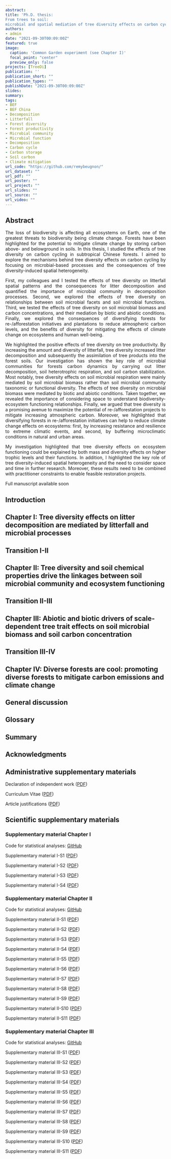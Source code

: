 ```yaml
---
abstract: 
title: 'Ph.D. thesis: 
From trees to soil: 
microbial and spatial mediation of tree diversity effects on carbon cycling in subtropical Chinese forests'
authors:
- admin
date: "2021-09-30T00:09:00Z"
featured: true
image:
  caption: 'Common Garden experiment (see Chapter I)'
  focal_point: "center"
  preview_only: false
projects: [TreeDi]
publication: ''
publication_short: ""
publication_types: ""
publishDate: "2021-09-30T00:09:00Z"
slides: 
summary: 
tags:
- BEF
- BEF China
- Decomposition
- Litterfall 
- Forest diversity
- Forest productivity
- Microbial community
- Microbial function
- Decomposition
- Carbon cycle
- Carbon storage
- Soil carbon
- Climate mitigation
url_code: "https://github.com/remybeugnon/"
url_dataset: ""
url_pdf: ""
url_poster: ""
url_project: ""
url_slides: ""
url_source: ""
url_video: ""
---
```


## Abstract

<div align="justify"> 

The loss of biodiversity is affecting all ecosystems on Earth, one of the greatest threats to biodiversity being climate change. Forests have been highlighted for the potential to mitigate climate change by storing carbon above- and belowground in soils. In this thesis, I studied the effects of tree diversity on carbon cycling in subtropical Chinese forests. I aimed to explore the mechanisms behind tree diversity effects on carbon cycling by focusing on microbial-based processes and the consequences of tree diversity-induced spatial heterogeneity.

First, my colleagues and I tested the effects of tree diversity on litterfall spatial patterns and the consequences for litter decomposition and quantified the importance of microbial community in decomposition processes. Second, we explored the effects of tree diversity on relationships between soil microbial facets and soil microbial functions. Third, we tested the effects of tree diversity on soil microbial biomass and carbon concentrations, and their mediation by biotic and abiotic conditions. Finally, we explored the consequences of diversifying forests for re-/afforestation initiatives and plantations to reduce atmospheric carbon levels, and the benefits of diversity for mitigating the effects of climate change on ecosystems and human well-being.

We highlighted the positive effects of tree diversity on tree productivity. By increasing the amount and diversity of litterfall, tree diversity increased litter decomposition and subsequently the assimilation of tree products into the forest soils. Our investigation has shown the key role of microbial communities for forests carbon dynamics by carrying out litter decomposition, soil heterotrophic respiration, and soil carbon stabilization. Most notably, tree diversity effects on soil microbial respiration were mainly mediated by soil microbial biomass rather than soil microbial community taxonomic or functional diversity. The effects of tree diversity on microbial biomass were mediated by biotic and abiotic conditions. Taken together, we revealed the importance of considering space to understand biodiversity-ecosystem functioning relationships. Finally, we argued that tree diversity is a promising avenue to maximize the potential of re-/afforestation projects to mitigate increasing atmospheric carbon. Moreover, we highlighted that diversifying forests in re-/afforestation initiatives can help to reduce climate change effects on ecosystems: first, by increasing resistance and resilience to extreme climatic events, and second, by buffering microclimatic conditions in natural and urban areas.

My investigation highlighted that tree diversity effects on ecosystem functioning could be explained by both mass and diversity effects on higher trophic levels and their functions. In addition, I highlighted the key role of tree diversity-induced spatial heterogeneity and the need to consider space and time in further research. Moreover, these results need to be combined with practitioner constraints to enable feasible restoration projects.

</div>

Full manuscript available soon
<!--- [thesis.pdf](Beugnon-Remy-thesis.pdf) --->

## Introduction 

<!--- [introduction.pdf](2-Introduction.pdf) --->

## Chapter I: Tree diversity effects on litter decomposition are mediated by litterfall and microbial processes

<!--- [chapter I.pdf](3-Chapter-I.pdf) --->

## Transition I-II 

<!--- [transition I-II.pdf](4-Transition_ChI-ChII.pdf) --->

## Chapter II: Tree diversity and soil chemical properties drive the linkages between soil microbial community and ecosystem functioning

<!--- [chapter II.pdf](5-Chapter-II.pdf) --->

## Transition II-III 

<!--- [transition II-III.pdf](6-Transition_ChII-ChIII.pdf) --->

## Chapter III: Abiotic and biotic drivers of scale-dependent tree trait effects on soil microbial biomass and soil carbon concentration

<!--- [chapter III.pdf](7-Chapter-III.pdf) --->

## Transition III-IV

<!--- [Transition III-IV.pdf](8-Transition_ChIII-ChIV.pdf) --->

## Chapter IV: Diverse forests are cool: promoting diverse forests to mitigate carbon emissions and climate change

<!--- [chapter IV.pdf](9-Chapter-IV.pdf) --->

## General discussion 

<!--- [discussion.pdf](10-Discussion.pdf) --->

## Glossary 

<!--- [glossary.pdf](11-Glossary.pdf) --->

## Summary 

<!--- [summary.pdf](11-Summary.pdf) (in English, German and French) --->

## Acknowledgments

<!--- [acknowledgments.pdf](11-Acknowledgments.pdf) --->

## Administrative supplementary materials 

Declaration of independent work ([PDF](Declaration-of-independent-work.pdf))

Curriculum Vitae ([PDF](Remy-Beugnon_CV.pdf))

Article justifications ([PDF](Article-justifications.pdf))

## Scientific supplementary materials

### Supplementary material Chapter I

Code for statistical analyses: [GitHub](https://github.com/remybeugnon/Beugnon-et-al-2021_Tree-diversity-effects-on-litter-decomposition)

Supplementary material I-S1 ([PDF](I-S1.pdf))

Supplementary material I-S2 ([PDF](I-S2.pdf))

Supplementary material I-S3 ([PDF](I-S3.pdf))

Supplementary material I-S4 ([PDF](I-S4.pdf))

### Supplementary material Chapter II

Code for statistical analyses: [GitHub](https://github.com/remybeugnon/Beugnon-Du_et_al_2021_Microbial_community_and_functions)

Supplementary material II-S1 ([PDF](II-S1.pdf))

Supplementary material II-S2 ([PDF](II-S2.pdf))

Supplementary material II-S3 ([PDF](II-S3.pdf))

Supplementary material II-S4 ([PDF](II-S4.pdf))

Supplementary material II-S5 ([PDF](II-S5.pdf))

Supplementary material II-S6 ([PDF](II-S6.pdf))

Supplementary material II-S7 ([PDF](II-S7.pdf))

Supplementary material II-S8 ([PDF](II-S8.pdf))

Supplementary material II-S9 ([PDF](II-S9.pdf))

Supplementary material II-S10 ([PDF](II-S10.pdf))

Supplementary material II-S11 ([PDF](II-S11.pdf))

### Supplementary material Chapter III

Code for statistical analyses: [GitHub](https://github.com/remybeugnon/Beugnon-et-al-2021_Soil-carbon-and-microbial-biomass-drivers)

Supplementary material III-S1 ([PDF](III-S1.pdf))

Supplementary material III-S2 ([PDF](III-S2.pdf))

Supplementary material III-S3 ([PDF](III-S3.pdf))

Supplementary material III-S4 ([PDF](III-S4.pdf))

Supplementary material III-S5 ([PDF](III-S5.pdf))

Supplementary material III-S6 ([PDF](III-S6.pdf))

Supplementary material III-S7 ([PDF](III-S7.pdf))

Supplementary material III-S8 ([PDF](III-S8.pdf))

Supplementary material III-S9 ([PDF](III-S9.pdf))

Supplementary material III-S10 ([PDF](III-S10.pdf))

Supplementary material III-S11 ([PDF](III-S11.pdf))